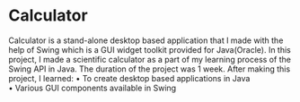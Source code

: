 # Calculator
Calculator is a stand-alone desktop based application that I made with the help of Swing which is a GUI widget toolkit provided for Java(Oracle). 
In this project, I made a scientific calculator as a part of my learning process of the Swing API in Java. The duration of the project was 1 week. After making this project, I learned:
•	To create desktop based applications in Java			
•	Various GUI components available in Swing

